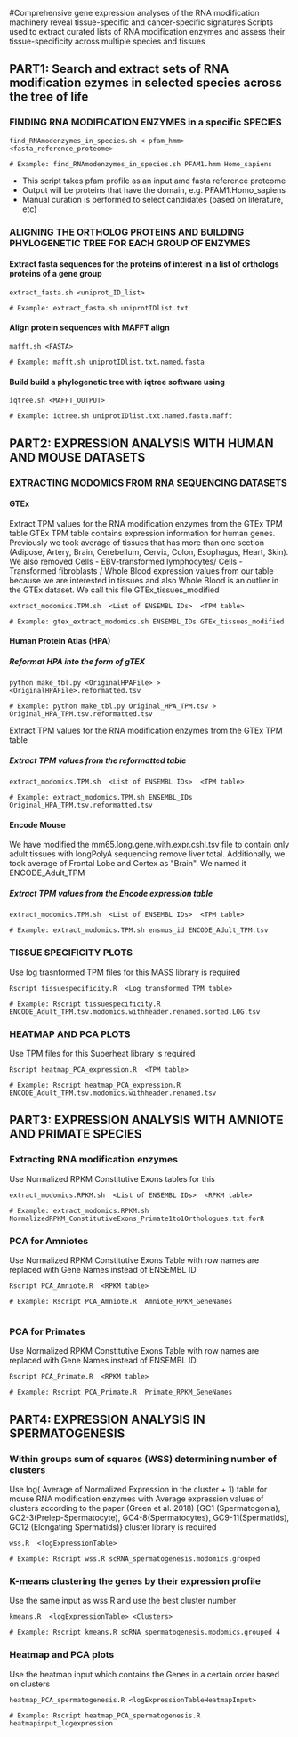 #Comprehensive gene expression analyses of the RNA modification machinery reveal tissue-specific and cancer-specific signatures
Scripts used to extract curated lists of RNA modification enzymes and assess their tissue-specificity across multiple species and tissues

## PART1: Search and extract sets of RNA modification ezymes in selected species across the tree of life

### FINDING RNA MODIFICATION ENZYMES in a specific SPECIES

``` 
find_RNAmodenzymes_in_species.sh < pfam_hmm> <fasta_reference_proteome> 

# Example: find_RNAmodenzymes_in_species.sh PFAM1.hmm Homo_sapiens
``` 
- This script takes pfam profile as an input amd fasta reference proteome
- Output will be proteins that have the domain, e.g. PFAM1.Homo_sapiens
- Manual curation is performed to select candidates (based on literature, etc)

### ALIGNING THE ORTHOLOG PROTEINS AND BUILDING PHYLOGENETIC TREE FOR EACH GROUP OF ENZYMES

#### Extract fasta sequences for the proteins of interest in a list of orthologs proteins of a gene group
```
extract_fasta.sh <uniprot_ID_list>

# Example: extract_fasta.sh uniprotIDlist.txt
```
#### Align protein sequences with MAFFT align 
```
mafft.sh <FASTA>

# Example: mafft.sh uniprotIDlist.txt.named.fasta
```

#### Build build a phylogenetic tree with iqtree software using 
```
iqtree.sh <MAFFT_OUTPUT>

# Example: iqtree.sh uniprotIDlist.txt.named.fasta.mafft
```

## PART2: EXPRESSION ANALYSIS WITH HUMAN AND MOUSE DATASETS

### EXTRACTING MODOMICS FROM RNA SEQUENCING DATASETS 

#### GTEx 
Extract TPM values for the RNA modification enzymes from the GTEx TPM table
GTEx TPM table contains expression information for human genes. Previously we took average of tissues that has more than one section (Adipose, Artery, Brain, Cerebellum, Cervix, Colon, Esophagus, Heart, Skin). We also removed Cells - EBV-transformed lymphocytes/	Cells - Transformed fibroblasts / Whole Blood expression values from our table because we are interested in tissues and also Whole Blood is an outlier in the GTEx dataset. We call this file GTEx_tissues_modified

``` 
extract_modomics.TPM.sh  <List of ENSEMBL IDs>  <TPM table>

# Example: gtex_extract_modomics.sh ENSEMBL_IDs GTEx_tissues_modified
``` 

#### Human Protein Atlas (HPA)
##### Reformat HPA into the form of gTEX
``` 
python make_tbl.py <OriginalHPAFile> > <OriginalHPAFile>.reformatted.tsv

# Example: python make_tbl.py Original_HPA_TPM.tsv > Original_HPA_TPM.tsv.reformatted.tsv
``` 
Extract TPM values for the RNA modification enzymes from the GTEx TPM table

##### Extract TPM values from the reformatted table
``` 
extract_modomics.TPM.sh  <List of ENSEMBL IDs>  <TPM table>

# Example: extract_modomics.TPM.sh ENSEMBL_IDs Original_HPA_TPM.tsv.reformatted.tsv
``` 


#### Encode Mouse 
We have modified the mm65.long.gene.with.expr.cshl.tsv file to contain only adult tissues with longPolyA sequencing remove liver total. Additionally, we took average of Frontal Lobe and Cortex as "Brain". We named it ENCODE_Adult_TPM
##### Extract TPM values from the Encode expression table
``` 
extract_modomics.TPM.sh  <List of ENSEMBL IDs>  <TPM table>

# Example: extract_modomics.TPM.sh ensmus_id ENCODE_Adult_TPM.tsv
``` 

### TISSUE SPECIFICITY PLOTS
Use log trasnformed TPM files for this
MASS library is required
``` 
Rscript tissuespecificity.R  <Log transformed TPM table>

# Example: Rscript tissuespecificity.R ENCODE_Adult_TPM.tsv.modomics.withheader.renamed.sorted.LOG.tsv
``` 

### HEATMAP AND PCA PLOTS 
Use TPM files for this
Superheat library is required
``` 
Rscript heatmap_PCA_expression.R  <TPM table>

# Example: Rscript heatmap_PCA_expression.R ENCODE_Adult_TPM.tsv.modomics.withheader.renamed.tsv
``` 

## PART3: EXPRESSION ANALYSIS WITH AMNIOTE AND PRIMATE SPECIES
### Extracting RNA modification enzymes
Use Normalized RPKM Constitutive Exons tables for this
``` 
extract_modomics.RPKM.sh  <List of ENSEMBL IDs>  <RPKM table>

# Example: extract_modomics.RPKM.sh NormalizedRPKM_ConstitutiveExons_Primate1to1Orthologues.txt.forR

``` 
### PCA for Amniotes
Use Normalized RPKM Constitutive Exons Table with row names are replaced with Gene Names instead of ENSEMBL ID
``` 
Rscript PCA_Amniote.R  <RPKM table>

# Example: Rscript PCA_Amniote.R  Amniote_RPKM_GeneNames


``` 
### PCA for Primates
Use Normalized RPKM Constitutive Exons Table with row names are replaced with Gene Names instead of ENSEMBL ID
``` 
Rscript PCA_Primate.R  <RPKM table>

# Example: Rscript PCA_Primate.R  Primate_RPKM_GeneNames

``` 


## PART4: EXPRESSION ANALYSIS IN SPERMATOGENESIS
### Within groups sum of squares (WSS) determining number of clusters 
Use log( Average of Normalized Expression in the cluster + 1) table for mouse RNA modification enzymes with Average expression values of clusters according to the paper (Green et al. 2018) {GC1 (Spermatogonia), GC2-3(Prelep-Spermatocyte), GC4-8(Spermatocytes), GC9-11(Spermatids), GC12 (Elongating Spermatids)}
cluster library is required
``` 
wss.R  <logExpressionTable>

# Example: Rscript wss.R scRNA_spermatogenesis.modomics.grouped
``` 

### K-means clustering the genes by their expression profile
Use the same input as wss.R and use the best cluster number
``` 
kmeans.R  <logExpressionTable> <Clusters>

# Example: Rscript kmeans.R scRNA_spermatogenesis.modomics.grouped 4
``` 

### Heatmap and PCA plots
Use the heatmap input which contains the Genes in a certain order based on clusters
``` 
heatmap_PCA_spermatogenesis.R <logExpressionTableHeatmapInput>

# Example: Rscript heatmap_PCA_spermatogenesis.R heatmapinput_logexpression
``` 

